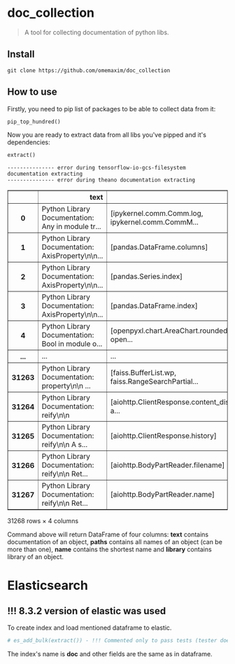 # doc_collection
> A tool for collecting documentation of python libs.


## Install


`git clone https://github.com/omemaxim/doc_collection`

## How to use

Firstly, you need to pip list of packages to be able to collect data from it:

```python
pip_top_hundred()
```

Now you are ready to extract data from all libs you've pipped and it's dependencies:

```python
extract()
```

    --------------- error during tensorflow-io-gcs-filesystem documentation extracting
    --------------- error during theano documentation extracting





<div>
<style scoped>
    .dataframe tbody tr th:only-of-type {
        vertical-align: middle;
    }

    .dataframe tbody tr th {
        vertical-align: top;
    }

    .dataframe thead th {
        text-align: right;
    }
</style>
<table border="1" class="dataframe">
  <thead>
    <tr style="text-align: right;">
      <th></th>
      <th>text</th>
      <th>paths</th>
      <th>library</th>
      <th>name</th>
    </tr>
  </thead>
  <tbody>
    <tr>
      <th>0</th>
      <td>Python Library Documentation: Any in module tr...</td>
      <td>[ipykernel.comm.Comm.log, ipykernel.comm.CommM...</td>
      <td>ipykernel</td>
      <td>ipywidgets.fixed.value</td>
    </tr>
    <tr>
      <th>1</th>
      <td>Python Library Documentation: AxisProperty\n\n...</td>
      <td>[pandas.DataFrame.columns]</td>
      <td>pandas</td>
      <td>pandas.DataFrame.columns</td>
    </tr>
    <tr>
      <th>2</th>
      <td>Python Library Documentation: AxisProperty\n\n...</td>
      <td>[pandas.Series.index]</td>
      <td>pandas</td>
      <td>pandas.Series.index</td>
    </tr>
    <tr>
      <th>3</th>
      <td>Python Library Documentation: AxisProperty\n\n...</td>
      <td>[pandas.DataFrame.index]</td>
      <td>pandas</td>
      <td>pandas.DataFrame.index</td>
    </tr>
    <tr>
      <th>4</th>
      <td>Python Library Documentation: Bool in module o...</td>
      <td>[openpyxl.chart.AreaChart.roundedCorners, open...</td>
      <td>openpyxl</td>
      <td>openpyxl.styles.Color.auto</td>
    </tr>
    <tr>
      <th>...</th>
      <td>...</td>
      <td>...</td>
      <td>...</td>
      <td>...</td>
    </tr>
    <tr>
      <th>31263</th>
      <td>Python Library Documentation: property\n\n    ...</td>
      <td>[faiss.BufferList.wp, faiss.RangeSearchPartial...</td>
      <td>faiss</td>
      <td>faiss.BufferList.wp</td>
    </tr>
    <tr>
      <th>31264</th>
      <td>Python Library Documentation: reify\n\n</td>
      <td>[aiohttp.ClientResponse.content_disposition, a...</td>
      <td>aiohttp</td>
      <td>aiohttp.ClientResponse.url</td>
    </tr>
    <tr>
      <th>31265</th>
      <td>Python Library Documentation: reify\n\n    A s...</td>
      <td>[aiohttp.ClientResponse.history]</td>
      <td>aiohttp</td>
      <td>aiohttp.ClientResponse.history</td>
    </tr>
    <tr>
      <th>31266</th>
      <td>Python Library Documentation: reify\n\n    Ret...</td>
      <td>[aiohttp.BodyPartReader.filename]</td>
      <td>aiohttp</td>
      <td>aiohttp.BodyPartReader.filename</td>
    </tr>
    <tr>
      <th>31267</th>
      <td>Python Library Documentation: reify\n\n    Ret...</td>
      <td>[aiohttp.BodyPartReader.name]</td>
      <td>aiohttp</td>
      <td>aiohttp.BodyPartReader.name</td>
    </tr>
  </tbody>
</table>
<p>31268 rows × 4 columns</p>
</div>



Command above will return DataFrame of four columns: __text__ contains documentation of an object, __paths__ contains all names of an object (can be more than one), __name__ contains the shortest name and __library__ contains library of an object.

# Elasticsearch 
## !!! 8.3.2 version of elastic was used
To create index and load mentioned dataframe to elastic. 

```python
# es_add_bulk(extract()) - !!! Commented only to pass tests (tester does not have elastic program). Don't pay attantion
```

The index's name is __doc__ and other fields are the same as in dataframe.
